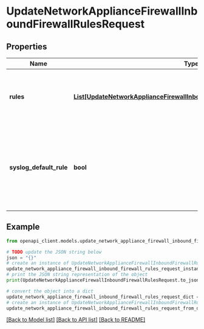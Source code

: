 # UpdateNetworkApplianceFirewallInboundFirewallRulesRequest


## Properties

Name | Type | Description | Notes
------------ | ------------- | ------------- | -------------
**rules** | [**List[UpdateNetworkApplianceFirewallInboundFirewallRulesRequestRulesInner]**](UpdateNetworkApplianceFirewallInboundFirewallRulesRequestRulesInner.md) | An ordered array of the firewall rules (not including the default rule) | [optional] 
**syslog_default_rule** | **bool** | Log the special default rule (boolean value - enable only if you&#39;ve configured a syslog server) (optional) | [optional] 

## Example

```python
from openapi_client.models.update_network_appliance_firewall_inbound_firewall_rules_request import UpdateNetworkApplianceFirewallInboundFirewallRulesRequest

# TODO update the JSON string below
json = "{}"
# create an instance of UpdateNetworkApplianceFirewallInboundFirewallRulesRequest from a JSON string
update_network_appliance_firewall_inbound_firewall_rules_request_instance = UpdateNetworkApplianceFirewallInboundFirewallRulesRequest.from_json(json)
# print the JSON string representation of the object
print(UpdateNetworkApplianceFirewallInboundFirewallRulesRequest.to_json())

# convert the object into a dict
update_network_appliance_firewall_inbound_firewall_rules_request_dict = update_network_appliance_firewall_inbound_firewall_rules_request_instance.to_dict()
# create an instance of UpdateNetworkApplianceFirewallInboundFirewallRulesRequest from a dict
update_network_appliance_firewall_inbound_firewall_rules_request_from_dict = UpdateNetworkApplianceFirewallInboundFirewallRulesRequest.from_dict(update_network_appliance_firewall_inbound_firewall_rules_request_dict)
```
[[Back to Model list]](../README.md#documentation-for-models) [[Back to API list]](../README.md#documentation-for-api-endpoints) [[Back to README]](../README.md)


